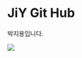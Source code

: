 # JiY Git Hub
박지용입니다.


<img src="https://img.shields.io/badge/kotlin-3776AB?style=for-the-badge&logo=kotlin&logoColor=white">
